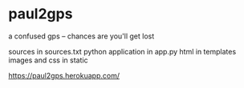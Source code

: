 # paul2gps

a confused gps – chances are you'll get lost

sources in sources.txt
python application in app.py 
html in templates 
images and css in static

https://paul2gps.herokuapp.com/


